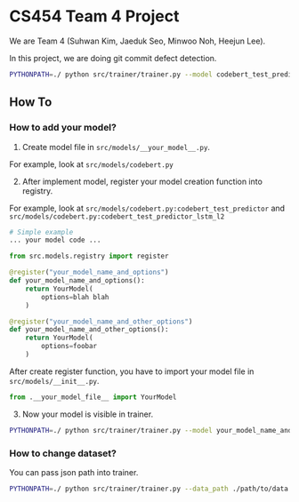 # CS454 Team 4 Project

We are Team 4 (Suhwan Kim, Jaeduk Seo, Minwoo Noh, Heejun Lee).

In this project, we are doing git commit defect detection.

```sh
PYTHONPATH=./ python src/trainer/trainer.py --model codebert_test_predictor --data_path ...
```

## How To

### How to add your model?

1. Create model file in `src/models/__your_model__.py`.

For example, look at `src/models/codebert.py`

2. After implement model, register your model creation function into registry.

For example, look at `src/models/codebert.py:codebert_test_predictor` and `src/models/codebert.py:codebert_test_predictor_lstm_l2`

```py
# Simple example
... your model code ...

from src.models.registry import register

@register("your_model_name_and_options")
def your_model_name_and_options():
    return YourModel(
        options=blah blah
    )

@register("your_model_name_and_other_options")
def your_model_name_and_other_options():
    return YourModel(
        options=foobar
    )
```

After create register function, you have to import your model file in `src/models/__init__.py`.

```py
from .__your_model_file__ import YourModel
```

3. Now your model is visible in trainer.

```sh
PYTHONPATH=./ python src/trainer/trainer.py --model your_model_name_and_options
```

### How to change dataset?

You can pass json path into trainer.
```sh
PYTHONPATH=./ python src/trainer/trainer.py --data_path ./path/to/data.json
```